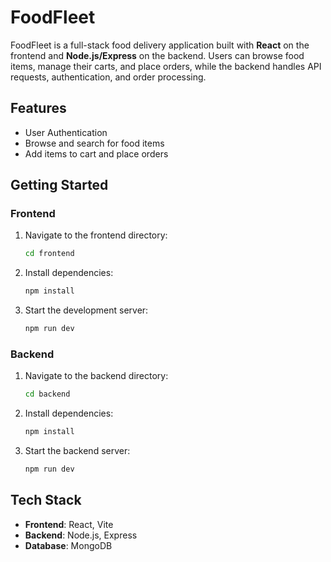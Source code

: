 
# FoodFleet

FoodFleet is a full-stack food delivery application built with **React** on the frontend and **Node.js/Express** on the backend. Users can browse food items, manage their carts, and place orders, while the backend handles API requests, authentication, and order processing.

## Features
- User Authentication
- Browse and search for food items
- Add items to cart and place orders

## Getting Started

### Frontend
1. Navigate to the frontend directory:
    ```bash
    cd frontend
    ```
2. Install dependencies:
    ```bash
    npm install
    ```
3. Start the development server:
    ```bash
    npm run dev
    ```

### Backend
1. Navigate to the backend directory:
    ```bash
    cd backend
    ```
2. Install dependencies:
    ```bash
    npm install
    ```
3. Start the backend server:
    ```bash
    npm run dev
    ```

## Tech Stack
- **Frontend**: React, Vite
- **Backend**: Node.js, Express
- **Database**: MongoDB


